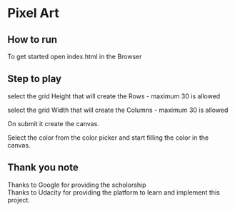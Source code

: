# Pixel Art

## How to run
To get started open index.html in the Browser

## Step to play

select the grid Height that will create the Rows - maximum 30 is allowed

select the grid Width that will create the Columns - maximum 30 is allowed

On submit it create the canvas.

Select the color from the color picker and start filling the color in the canvas.

## Thank you note
Thanks to Google for providing the scholorship <br/>
Thanks to Udacity for providing the platform to learn and implement this project. 



